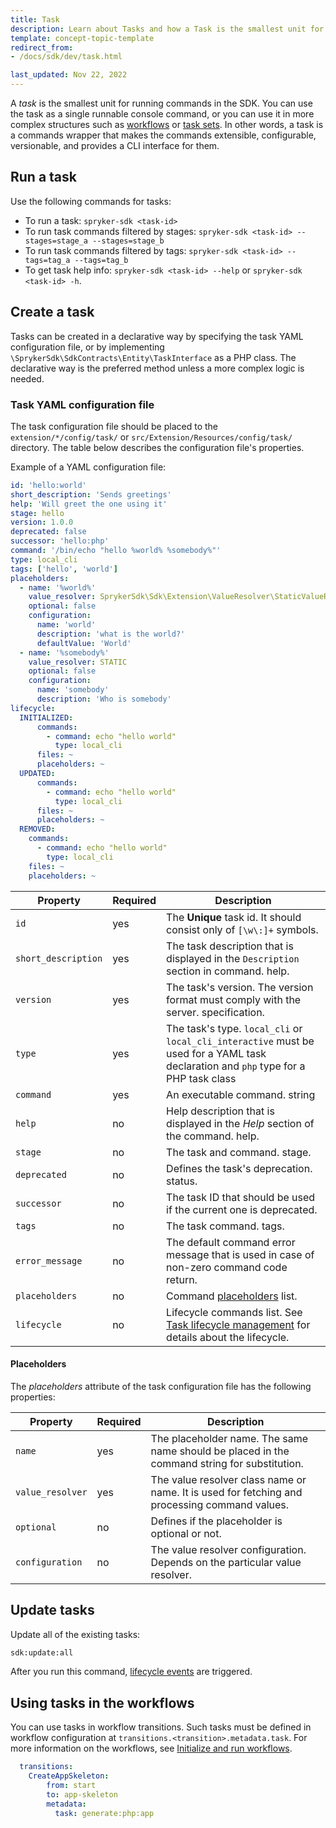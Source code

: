 ```yaml
---
title: Task
description: Learn about Tasks and how a Task is the smallest unit for running commands in the Spryker SDK which serves as a command wrapper.
template: concept-topic-template
redirect_from:
- /docs/sdk/dev/task.html

last_updated: Nov 22, 2022
---
```


A *task* is the smallest unit for running commands in the SDK.
You can use the task as a single runnable console command, or you can use it in more complex structures such as [workflows](/docs/dg/dev/sdks/sdk/initialize-and-run-workflows.html) or [task sets](/docs/dg/dev/sdks/sdk/task-set.html).
In other words, a task is a commands wrapper that makes the commands extensible, configurable, versionable, and provides a CLI interface for them.

## Run a task

Use the following commands for tasks:

- To run a task: `spryker-sdk <task-id>`
- To run task commands filtered by stages: `spryker-sdk <task-id> --stages=stage_a --stages=stage_b`
- To run task commands filtered by tags: `spryker-sdk <task-id> --tags=tag_a --tags=tag_b`
- To get task help info: `spryker-sdk <task-id> --help` or `spryker-sdk <task-id> -h`.

## Create a task

Tasks can be created in a declarative way by specifying the task YAML configuration file, or by implementing `\SprykerSdk\SdkContracts\Entity\TaskInterface` as a PHP class.
The declarative way is the preferred method unless a more complex logic is needed.

### Task YAML configuration file

The task configuration file should be placed to the `extension/*/config/task/` or `src/Extension/Resources/config/task/` directory. The table below describes the configuration file's properties.

Example of a YAML configuration file:

```yaml
id: 'hello:world'
short_description: 'Sends greetings'
help: 'Will greet the one using it'
stage: hello
version: 1.0.0
deprecated: false
successor: 'hello:php'
command: '/bin/echo "hello %world% %somebody%"'
type: local_cli
tags: ['hello', 'world']
placeholders:
  - name: '%world%'
    value_resolver: SprykerSdk\Sdk\Extension\ValueResolver\StaticValueResolver
    optional: false
    configuration:
      name: 'world'
      description: 'what is the world?'
      defaultValue: 'World'
  - name: '%somebody%'
    value_resolver: STATIC
    optional: false
    configuration:
      name: 'somebody'
      description: 'Who is somebody'
lifecycle:
  INITIALIZED:
      commands:
        - command: echo "hello world"
          type: local_cli
      files: ~
      placeholders: ~
  UPDATED:
      commands:
        - command: echo "hello world"
          type: local_cli
      files: ~
      placeholders: ~
  REMOVED:
    commands:
      - command: echo "hello world"
        type: local_cli
    files: ~
    placeholders: ~
```

| Property            | Required | Description                                                                                                                   |
|---------------------|----------|-------------------------------------------------------------------------------------------------------------------------------|
| `id`                | yes      | The __Unique__ task id. It should consist only of `[\w\:]+` symbols.                                                                  |
| `short_description` | yes      | The task description that is displayed in the `Description` section in command. help.                                                    |
| `version`           | yes      | The task's version. The version format must comply with the server. specification.                                                                            |
| `type`              | yes      | The task's type. `local_cli` or `local_cli_interactive` must be used for a YAML task declaration and `php` type for a PHP task class |
| `command`           | yes      | An executable command. string                                                                                                  |
| `help`              | no       | Help description that is displayed in the *Help* section of the command. help.                                                           |
| `stage`             | no       | The task and command. stage.                                                                                                        |
| `deprecated`        | no       | Defines the task's deprecation. status.                                                                                           |
| `successor`         | no       | The task ID that should be used if the current one is deprecated.                                                          |
| `tags`              | no       | The task command. tags.                                                                                                             |
| `error_message`     | no       | The default command error message that is used in case of non-zero command code return.                                             |
| `placeholders`      | no       | Command [placeholders](#placeholders)   list.                                                                  |
| `lifecycle`         | no       | Lifecycle commands list. See [Task lifecycle management](/docs/dg/dev/sdks/sdk/task-lifecycle-management.html) for details about the lifecycle.                                                                  |

#### Placeholders

The *placeholders* attribute of the task configuration file has the following properties:

| Property         | Required | Description                                                                                                                      |
|------------------|----------|----------------------------------------------------------------------------------------------------------------------------------|
| `name`           | yes      | The placeholder name. The same name should be placed in the command string for substitution. |
| `value_resolver` | yes      | The value resolver class name or name. It is used for fetching and processing command values.                                             |
| `optional`       | no       | Defines if the placeholder is optional or not.                                                                                          |
| `configuration`  | no       | The value resolver configuration. Depends on the particular value resolver.                                                               |

## Update tasks

Update all of the existing tasks:

```bash
sdk:update:all
```

After you run this command, [lifecycle events](/docs/dg/dev/sdks/sdk/task-lifecycle-management.html) are triggered.

## Using tasks in the workflows

You can use tasks in workflow transitions. Such tasks must be defined in workflow configuration at `transitions.<transition>.metadata.task`.
For more information on the workflows, see [Initialize and run workflows](/docs/dg/dev/sdks/sdk/initialize-and-run-workflows.html).

```yaml
  transitions:
    CreateAppSkeleton:
        from: start
        to: app-skeleton
        metadata:
          task: generate:php:app
```
